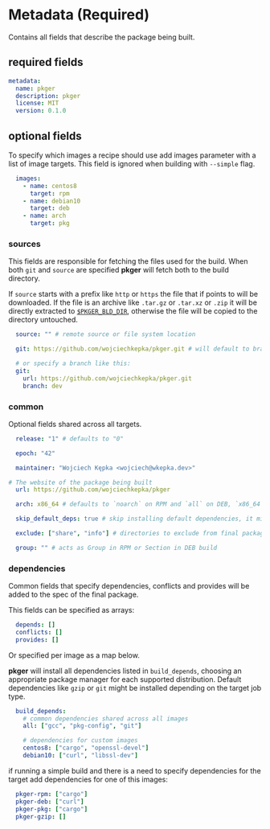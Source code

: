 # Metadata (Required)

Contains all fields that describe the package being built.

## required fields

```yaml
metadata:
  name: pkger
  description: pkger
  license: MIT
  version: 0.1.0
```

## optional fields

To specify which images a recipe should use add images parameter with a list of image targets. This field is ignored when building with `--simple` flag.

```yaml
  images:
    - name: centos8
      target: rpm
    - name: debian10
      target: deb
    - name: arch
      target: pkg
```

### sources

This fields are responsible for fetching the files used for the build. When both `git` and `source` are specified **pkger** will fetch both to the build directory.

If `source` starts with a prefix like `http` or `https` the file that if points to will be downloaded. If the file is an archive like `.tar.gz` or `.tar.xz` or `.zip` it will be directly extracted to [`$PKGER_BLD_DIR`](./env.md#pkger-variables), otherwise the file will be copied to the directory untouched.

```yaml
  source: "" # remote source or file system location

  git: https://github.com/wojciechkepka/pkger.git # will default to branch = "master"

  # or specify a branch like this:
  git:
    url: https://github.com/wojciechkepka/pkger.git
    branch: dev
```


### common

Optional fields shared across all targets.

```yaml
  release: "1" # defaults to "0"

  epoch: "42"

  maintainer: "Wojciech Kępka <wojciech@wkepka.dev>"

# The website of the package being built
  url: https://github.com/wojciechkepka/pkger

  arch: x86_64 # defaults to `noarch` on RPM and `all` on DEB, `x86_64` automatically converted to `amd64` on DEB...

  skip_default_deps: true # skip installing default dependencies, it might break the builds

  exclude: ["share", "info"] # directories to exclude from final package

  group: "" # acts as Group in RPM or Section in DEB build
```


### dependencies

Common fields that specify dependencies, conflicts and provides will be added to the spec of the final package. 

This fields can be specified as arrays:
```yaml
  depends: []
  conflicts: []
  provides: []
```
Or specified per image as a map below.

**pkger** will install all dependencies listed in `build_depends`, choosing an appropriate package manager for each supported distribution. Default dependencies like `gzip` or `git` might be installed depending on the target job type.

```yaml
  build_depends:
    # common dependencies shared across all images
    all: ["gcc", "pkg-config", "git"]

    # dependencies for custom images
    centos8: ["cargo", "openssl-devel"]
    debian10: ["curl", "libssl-dev"]
```

if running a simple build and there is a need to specify dependencies for the target add dependencies for one of this images:

```yaml
  pkger-rpm: ["cargo"]
  pkger-deb: ["curl"]
  pkger-pkg: ["cargo"]
  pkger-gzip: []
```

